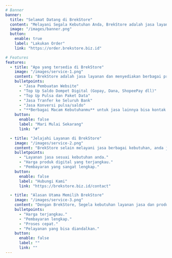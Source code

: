 ```yaml
---
# Banner
banner:
  title: "Selamat Datang di BrekStore"
  content: "Melayani Segala Kebutuhan Anda, BrekStore adalah jasa layanan dan menyediakan segala produk digital"
  image: "/images/banner.png"
  button:
    enable: true
    label: "Lakukan Order"
    link: "https://order.brekstore.biz.id"

# Features
features:
  - title: "Apa yang tersedia di BrekStore"
    image: "/images/service-1.png"
    content: "BrekStore adalah jasa layanan dan menyediakan berbagai produk digital yang terlengkap dan lain-lain"
    bulletpoints:
      - "Jasa Pembuatan Website"
      - "Top Up Saldo Dompet Digital (Gopay, Dana, ShopeePay dll)"
      - "Top Up Pulsa dan Paket Data"
      - "Jasa Tranfer ke Seluruh Bank"
      - "Jasa Konversi pulsa/saldo"
      - "**Berbagai Macam Kebutuhanmu** untuk jasa lainnya bisa kontak langsung"
    button:
      enable: false
      label: "Mari Mulai Sekarang"
      link: "#"

  - title: "Jelajahi Layanan di BrekStore"
    image: "/images/service-2.png"
    content: "BrekStore selain melayani jasa berbagai kebutuhan, anda juga dapat memesan produk digital dengan harga yang bersaing:"
    bulletpoints:
      - "Layanan jasa sesuai kebutuhan anda."
      - "Harga produk digital yang terjangkau."
      - "Pembayaran yang sangat lengkap."
    button:
      enable: false
      label: "Hubungi Kami"
      link: "https://brekstore.biz.id/contact"

  - title: "Alasan Utama Memilih BrekStore"
    image: "/images/service-3.png"
    content: "Dengan BrekStore, Segela kebutuhan layanan jasa dan produk digital anda terpenuhi:"
    bulletpoints:
      - "Harga terjangkau."
      - "Pembayaran lengkap."
      - "Proses cepat."
      - "Pelayanan yang bisa diandalkan."
    button:
      enable: false
      label: ""
      link: ""
---
```

